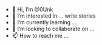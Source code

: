 - 👋 Hi, I’m @0Unk
- 👀 I’m interested in ... write stories
- 🌱 I’m currently learning ...
- 💞️ I’m looking to collaborate on ...
- 📫 How to reach me ...

<!---
0Unk/0Unk is a ✨ special ✨ repository because its `README.md` (this file) appears on your GitHub profile.
You can click the Preview link to take a look at your changes.
--->
